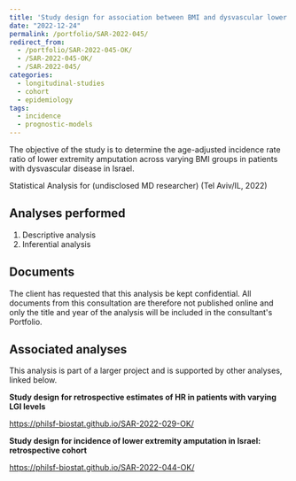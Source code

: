 ```yaml
---
title: 'Study design for association between BMI and dysvascular lower extremity amputation in Israel: retrospective cohort'
date: "2022-12-24"
permalink: /portfolio/SAR-2022-045/
redirect_from:
  - /portfolio/SAR-2022-045-OK/
  - /SAR-2022-045-OK/
  - /SAR-2022-045/
categories:
  - longitudinal-studies
  - cohort
  - epidemiology
tags:
  - incidence
  - prognostic-models
---
```


The objective of the study is to determine the age-adjusted incidence rate ratio of lower extremity amputation across varying BMI groups in patients with dysvascular disease in Israel.

Statistical Analysis for (undisclosed MD researcher) (Tel Aviv/IL, 2022)
<!-- Technical Report for (undisclosed MD researcher) (Tel Aviv/IL, 2022) -->

## Analyses performed

1. Descriptive analysis
1. Inferential analysis

## Documents

<!-- The client has requested that this analysis be kept confidential until a future date, determined by the client. -->
<!-- All documents from this consultation are therefore not published online and only the title and year of the analysis will be included in the consultant's Portfolio. -->
<!-- After the agreed date is reached, the documents will be released. -->

The client has requested that this analysis be kept confidential.
All documents from this consultation are therefore not published online and only the title and year of the analysis will be included in the consultant's Portfolio.

<!-- ### Analytical Plan (SAP) -->

<!-- - [PDF][sap] -->

<!-- ### Statistical Analysis Report (SAR) -->

<!-- - [PDF][sar] -->

## Associated analyses

This analysis is part of a larger project and is supported by other analyses, linked below.

**Study design for retrospective estimates of HR in patients with varying LGI levels**

<https://philsf-biostat.github.io/SAR-2022-029-OK/>

**Study design for incidence of lower extremity amputation in Israel: retrospective cohort**

<https://philsf-biostat.github.io/SAR-2022-044-OK/>

<!-- --- -->

[sap]: /files/SAP-2022-045-OK-v02.pdf
[sar]: /files/SAR-2022-045-OK-v01.pdf
